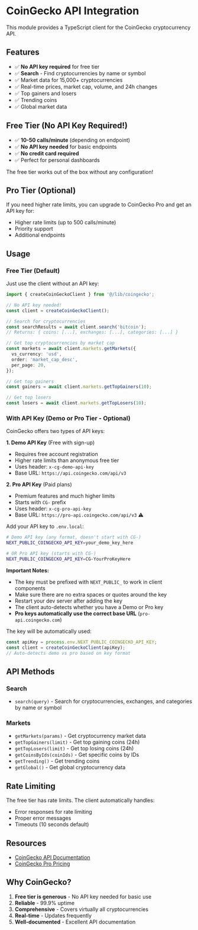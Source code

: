 # CoinGecko API Integration

This module provides a TypeScript client for the CoinGecko cryptocurrency API.

## Features

- ✅ **No API key required** for free tier
- ✅ **Search** - Find cryptocurrencies by name or symbol
- ✅ Market data for 15,000+ cryptocurrencies
- ✅ Real-time prices, market cap, volume, and 24h changes
- ✅ Top gainers and losers
- ✅ Trending coins
- ✅ Global market data

## Free Tier (No API Key Required!)

- ✅ **10-50 calls/minute** (depending on endpoint)
- ✅ **No API key needed** for basic endpoints
- ✅ **No credit card required**
- ✅ Perfect for personal dashboards

The free tier works out of the box without any configuration!

## Pro Tier (Optional)

If you need higher rate limits, you can upgrade to CoinGecko Pro and get an API key for:
- Higher rate limits (up to 500 calls/minute)
- Priority support
- Additional endpoints

## Usage

### Free Tier (Default)

Just use the client without an API key:

```typescript
import { createCoinGeckoClient } from '@/lib/coingecko';

// No API key needed!
const client = createCoinGeckoClient();

// Search for cryptocurrencies
const searchResults = await client.search('bitcoin');
// Returns: { coins: [...], exchanges: [...], categories: [...] }

// Get top cryptocurrencies by market cap
const markets = await client.markets.getMarkets({
  vs_currency: 'usd',
  order: 'market_cap_desc',
  per_page: 20,
});

// Get top gainers
const gainers = await client.markets.getTopGainers(10);

// Get top losers
const losers = await client.markets.getTopLosers(10);
```

### With API Key (Demo or Pro Tier - Optional)

CoinGecko offers two types of API keys:

**1. Demo API Key** (Free with sign-up)
- Requires free account registration
- Higher rate limits than anonymous free tier
- Uses header: `x-cg-demo-api-key`
- Base URL: `https://api.coingecko.com/api/v3`

**2. Pro API Key** (Paid plans)
- Premium features and much higher limits  
- Starts with `CG-` prefix
- Uses header: `x-cg-pro-api-key`
- Base URL: `https://pro-api.coingecko.com/api/v3` ⚠️

Add your API key to `.env.local`:

```bash
# Demo API key (any format, doesn't start with CG-)
NEXT_PUBLIC_COINGECKO_API_KEY=your_demo_key_here

# OR Pro API key (starts with CG-)
NEXT_PUBLIC_COINGECKO_API_KEY=CG-YourProKeyHere
```

**Important Notes:**
- The key must be prefixed with `NEXT_PUBLIC_` to work in client components
- Make sure there are no extra spaces or quotes around the key
- Restart your dev server after adding the key
- The client auto-detects whether you have a Demo or Pro key
- **Pro keys automatically use the correct base URL** (`pro-api.coingecko.com`)

The key will be automatically used:

```typescript
const apiKey = process.env.NEXT_PUBLIC_COINGECKO_API_KEY;
const client = createCoinGeckoClient(apiKey);
// Auto-detects demo vs pro based on key format
```

## API Methods

### Search

- `search(query)` - Search for cryptocurrencies, exchanges, and categories by name or symbol

### Markets

- `getMarkets(params)` - Get cryptocurrency market data
- `getTopGainers(limit)` - Get top gaining coins (24h)
- `getTopLosers(limit)` - Get top losing coins (24h)
- `getCoinsByIds(coinIds)` - Get specific coins by IDs
- `getTrending()` - Get trending coins
- `getGlobal()` - Get global cryptocurrency data

## Rate Limiting

The free tier has rate limits. The client automatically handles:
- Error responses for rate limiting
- Proper error messages
- Timeouts (10 seconds default)

## Resources

- [CoinGecko API Documentation](https://www.coingecko.com/en/api/documentation)
- [CoinGecko Pro Pricing](https://www.coingecko.com/en/api/pricing)

## Why CoinGecko?

1. **Free tier is generous** - No API key needed for basic use
2. **Reliable** - 99.9% uptime
3. **Comprehensive** - Covers virtually all cryptocurrencies
4. **Real-time** - Updates frequently
5. **Well-documented** - Excellent API documentation


